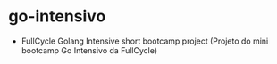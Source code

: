 # go-intensivo
- FullCycle Golang Intensive short bootcamp project (Projeto do mini bootcamp Go Intensivo da FullCycle)
